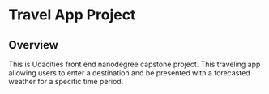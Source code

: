 # Travel App Project

## Overview
This is Udacities front end nanodegree capstone project. This traveling app allowing users to 
enter a destination and be presented with a forecasted weather for a specific time period.
